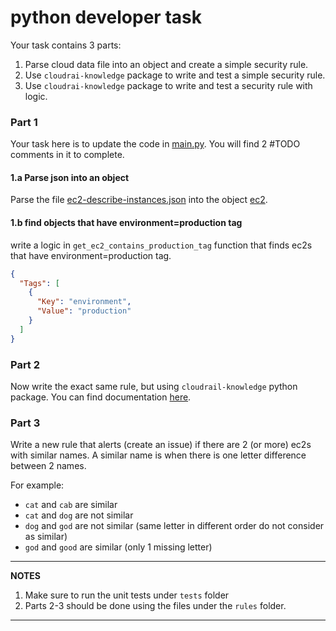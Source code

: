 # python developer task
Your task contains 3 parts:
1. Parse cloud data file into an object and create a simple security rule.
2. Use `cloudrai-knowledge` package to write and test a simple security rule.
3. Use `cloudrai-knowledge` package to write and test a security rule with logic.

### Part 1
Your task here is to update the code in [main.py](cloudrail/main.py). 
You will find 2 #TODO comments in it to complete.
#### 1.a Parse json into an object
Parse the file [ec2-describe-instances.json](cloudrail/cloud-data/ec2-describe-instances.json) into the object [ec2](cloudrail/entities/ec2.py).
#### 1.b find objects that have environment=production tag
write a logic in `get_ec2_contains_production_tag` function that finds ec2s that have environment=production tag.
```json
{
  "Tags": [
    {
      "Key": "environment",
      "Value": "production"
    }
  ]
}
```

### Part 2
Now write the exact same rule, but using `cloudrail-knowledge` python package. You can find documentation [here](https://knowledge.docs.cloudrail.app/).

### Part 3
Write a new rule that alerts (create an issue) if there are 2 (or more) ec2s with similar names.
A similar name is when there is one letter difference between 2 names.

For example:
* `cat` and `cab` are  similar
* `cat` and `dog` are not  similar
* `dog` and `god` are  not similar (same letter in different order do not consider as similar)
* `god` and `good` are  similar (only 1 missing letter)

---
**NOTES**

1. Make sure to run the unit tests under `tests` folder
2. Parts 2-3 should be done using the files under the `rules` folder.

---